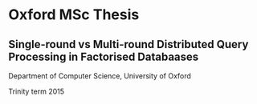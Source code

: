 # Oxford MSc Thesis

## Single-round vs Multi-round Distributed Query Processing in Factorised Databaases

Department of Computer Science, University of Oxford

Trinity term 2015

